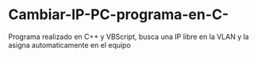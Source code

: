# Cambiar-IP-PC-programa-en-C-
Programa realizado en C++ y VBScript, busca una IP libre en la VLAN y la asigna automaticamente en el equipo
